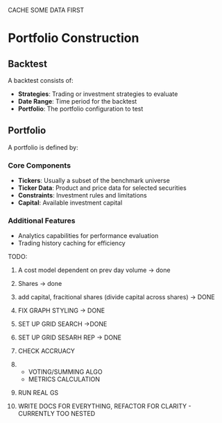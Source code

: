 CACHE SOME DATA FIRST

# Portfolio Construction

## Backtest

A backtest consists of:

- **Strategies**: Trading or investment strategies to evaluate
- **Date Range**: Time period for the backtest
- **Portfolio**: The portfolio configuration to test

## Portfolio

A portfolio is defined by:

### Core Components

- **Tickers**: Usually a subset of the benchmark universe
- **Ticker Data**: Product and price data for selected securities
- **Constraints**: Investment rules and limitations
- **Capital**: Available investment capital

### Additional Features

- Analytics capabilities for performance evaluation
- Trading history caching for efficiency

TODO:

1. A cost model dependent on prev day volume -> done
2. Shares -> done
3. add capital, fracitional shares (divide capital across shares) -> DONE
4. FIX GRAPH STYLING -> DONE 
6. SET UP GRID SEARCH ->DONE
7. SET UP GRID SESARH REP -> DONE

8. CHECK ACCRUACY
9.   - VOTING/SUMMING ALGO
     - METRICS CALCULATION
10. RUN REAL GS
11. WRITE DOCS FOR EVERYTHING, REFACTOR FOR CLARITY - CURRENTLY TOO NESTED
